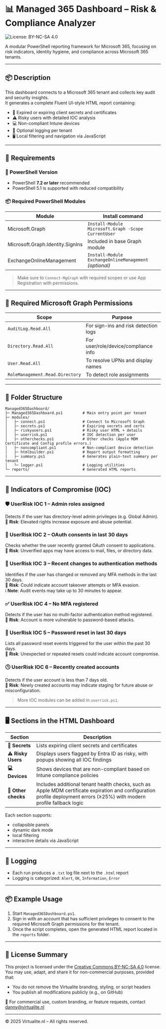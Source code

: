 # 📊 Managed 365 Dashboard – Risk & Compliance Analyzer

![License: BY-NC-SA 4.0](https://img.shields.io/badge/license-BY--NC--SA%204.0-yellow.svg)

A modular PowerShell reporting framework for Microsoft 365, focusing on risk indicators, identity hygiene, and compliance across Microsoft 365 tenants.

---

## 📦 Description

This dashboard connects to a Microsoft 365 tenant and collects key audit and security insights.  
It generates a complete Fluent UI-style HTML report containing:

- 🔐 Expired or expiring client secrets and certificates
- ⚠️ Risky users with detailed IOC analysis
- 💻 Non-compliant Intune devices
- 📝 Optional logging per tenant
- 🖥 Local filtering and navigation via JavaScript

---

## 🚀 Requirements

### 🔧 PowerShell Version

- PowerShell **7.2 or later** recommended  
- PowerShell 5.1 is supported with reduced compatibility

### 📦 Required PowerShell Modules

| Module                          | Install command                                         |
|---------------------------------|----------------------------------------------------------|
| Microsoft.Graph                 | `Install-Module Microsoft.Graph -Scope CurrentUser`     |
| Microsoft.Graph.Identity.SignIns | Included in base Graph module                          |
| ExchangeOnlineManagement        | `Install-Module ExchangeOnlineManagement` *(optional)*  |

> Make sure to `Connect-MgGraph` with required scopes or use App Registration with permissions.

---

## 🔐 Required Microsoft Graph Permissions

| Scope                          | Purpose                                  |
|--------------------------------|-------------------------------------------|
| `AuditLog.Read.All`            | For sign-ins and risk detection logs     |
| `Directory.Read.All`           | For user/role/device/compliance info     |
| `User.Read.All`                | To resolve UPNs and display names        |
| `RoleManagement.Read.Directory`| To detect role assignments               |

---

## 📁 Folder Structure

```
Managed365Dashboard/
├─ Managed365Dashboard.ps1         # Main entry point per tenant
├─ modules/
│   ├─ connect.ps1                 # Connect to Microsoft Graph
│   ├─ secrets.ps1                 # Expiring secrets and certs
│   ├─ riskyusers.ps1              # Risky user HTML + details
│   ├─ userrisk.ps1                # IOC detection per user
│   ├─ otherchecks.ps1             # Other checks (Apple MDM Certificate and Config profile errors.)
│   ├─ noncompliant.ps1            # Non-compliant device detection
│   ├─ htmlbuilder.ps1             # Report output formatting
|   ├─ summary.ps1                 # Generates plain-text summary per tenant
│   └─ logger.ps1                  # Logging utilities
└─ reports/                        # Generated HTML reports
```

---

## 🔎 Indicators of Compromise (IOC)

### 🛡️ UserRisk IOC 1 – Admin roles assigned
Detects if the user has directory-level admin privileges (e.g. Global Admin).  
🔸 **Risk**: Elevated rights increase exposure and abuse potential.

### 🧪 UserRisk IOC 2 – OAuth consents in last 30 days
Checks whether the user recently granted OAuth consent to applications.  
🔸 **Risk**: Unverified apps may have access to mail, files, or directory data.

### 🔐 UserRisk IOC 3 – Recent changes to authentication methods
Identifies if the user has changed or removed any MFA methods in the last 30 days.  
🔸 **Risk**: Could indicate account takeover attempts or MFA evasion.  
ℹ️ **Note**: Audit events may take up to 30 minutes to appear.

### ✅ UserRisk IOC 4 – No MFA registered
Detects if the user has no multi-factor authentication method registered.  
🔸 **Risk**: Account is more vulnerable to password-based attacks.

### 🔑 UserRisk IOC 5 – Password reset in last 30 days
Lists all password reset events triggered for the user within the past 30 days.  
🔸 **Risk**: Unexpected or repeated resets could indicate account compromise.

### 🕓 UserRisk IOC 6 – Recently created accounts  
Detects if the user account is less than 7 days old.  
🔸 **Risk**: Newly created accounts may indicate staging for future abuse or misconfiguration.

> More IOC modules can be added in `userrisk.ps1`.

---

## 🖥 Sections in the HTML Dashboard

| Section             | Description                                                                                 |
|---------------------|---------------------------------------------------------------------------------------------|
| **🔐 Secrets**       | Lists expiring client secrets and certificates                                              |
| **⚠️ Risky Users**   | Displays users flagged by Entra ID as risky, with popups showing all IOC findings           |
| **💻 Devices**       | Shows devices that are non-compliant based on Intune compliance policies                    |
| **📱 Other checks**  | Includes additional tenant health checks, such as Apple MDM certificate expiration and configuration profile deployment errors (≥25%) with modern profile fallback logic |

Each section supports:
- collapsible panels  
- dynamic dark mode  
- local filtering  
- interactive details via JavaScript

---

## 📝 Logging

- Each run produces a `.txt` log file next to the `.html` report
- Logging is categorized: `Alert`, `OK`, `Information`, `Error`

---

## 📦 Example Usage

1. Start `Managed365Dashboard.ps1`.
2. Sign in with an account that has sufficient privileges to consent to the required Microsoft Graph permissions for the tenant.
3. Once the script completes, open the generated HTML report located in the `reports` folder.

---

## 📜 License Summary

This project is licensed under the [Creative Commons BY-NC-SA 4.0](https://creativecommons.org/licenses/by-nc-sa/4.0/) license.  
You may use, adapt, and share it for non-commercial purposes, provided that:

- You do not remove the Virtualite branding, styling, or script headers
- You publish all modifications publicly (e.g., on GitHub)

📧 For commercial use, custom branding, or feature requests, contact [danny@virtualite.nl](mailto:danny@virtualite.nl)

---

© 2025 Virtualite.nl – All rights reserved.
